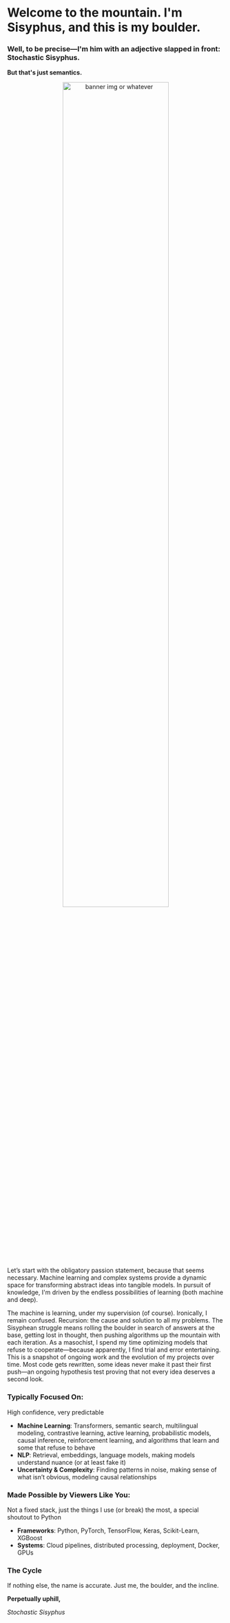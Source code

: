 # Welcome to the mountain. I'm Sisyphus, and this is my boulder.
### Well, to be precise—I'm him with an adjective slapped in front: Stochastic Sisyphus. 
**But that's just semantics.** 

<p align="center">
  <img src="https://gist.github.com/user-attachments/assets/d15897d2-a4e8-4f17-a89a-fc8390f6061e" 
       width="70%" 
       alt="banner img or whatever"
       style="border-radius: 25px;"
  />
</p>

Let’s start with the obligatory passion statement, because that seems necessary. Machine learning and complex systems provide a dynamic space for transforming abstract ideas into tangible models. In pursuit of knowledge, I'm driven by the endless possibilities of learning (both machine and deep).

The machine is learning, under my supervision (of course). Ironically, I remain confused. Recursion: the cause and solution to all my problems. The Sisyphean struggle means rolling the boulder in search of answers at the base, getting lost in thought, then pushing algorithms up the mountain with each iteration. As a masochist, I spend my time optimizing models that refuse to cooperate—because apparently, I find trial and error entertaining. This is a snapshot of ongoing work and the evolution of my projects over time. Most code gets rewritten, some ideas never make it past their first push—an ongoing hypothesis test proving that not every idea deserves a second look.
### Typically Focused On:
High confidence, very predictable
- **Machine Learning**: Transformers, semantic search, multilingual modeling, contrastive learning, active learning, probabilistic models, causal inference, reinforcement learning, and algorithms that learn and some that refuse to behave
- **NLP**: Retrieval, embeddings, language models, making models understand nuance (or at least fake it)
- **Uncertainty & Complexity**:  Finding patterns in noise, making sense of what isn’t obvious, modeling causal relationships
### Made Possible by Viewers Like You:
Not a fixed stack, just the things I use (or break) the most, a special shoutout to Python
- **Frameworks**: Python, PyTorch, TensorFlow, Keras, Scikit-Learn, XGBoost
- **Systems**: Cloud pipelines, distributed processing, deployment, Docker, GPUs
### The Cycle
If nothing else, the name is accurate. Just me, the boulder, and the incline.

**Perpetually uphill,**

*Stochastic Sisyphus*
